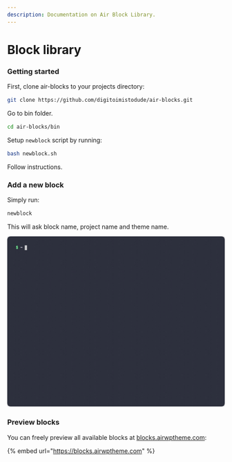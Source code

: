 ```yaml
---
description: Documentation on Air Block Library.
---
```


# Block library

### Getting started

First, clone air-blocks to your projects directory:

```bash
git clone https://github.com/digitoimistodude/air-blocks.git
```

Go to bin folder.

```bash
cd air-blocks/bin
```

Setup `newblock` script by running:

```bash
bash newblock.sh
```

Follow instructions.

### Add a new block

Simply run:

```bash
newblock
```

This will ask block name, project name and theme name.

![](<../../.gitbook/assets/2022-02-25 11.15.44.gif>)

### Preview blocks

You can freely preview all available blocks at [blocks.airwptheme.com](https://blocks.airwptheme.com):

{% embed url="https://blocks.airwptheme.com" %}
